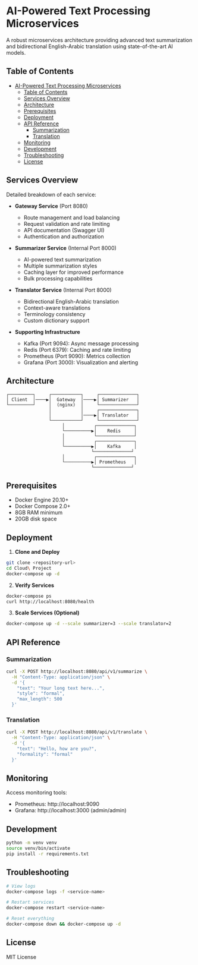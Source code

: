 # AI-Powered Text Processing Microservices

A robust microservices architecture providing advanced text summarization and bidirectional English-Arabic translation using state-of-the-art AI models.

## Table of Contents
- [AI-Powered Text Processing Microservices](#ai-powered-text-processing-microservices)
  - [Table of Contents](#table-of-contents)
  - [Services Overview](#services-overview)
  - [Architecture](#architecture)
  - [Prerequisites](#prerequisites)
  - [Deployment](#deployment)
  - [API Reference](#api-reference)
    - [Summarization](#summarization)
    - [Translation](#translation)
  - [Monitoring](#monitoring)
  - [Development](#development)
  - [Troubleshooting](#troubleshooting)
  - [License](#license)

## Services Overview

Detailed breakdown of each service:

- **Gateway Service** (Port 8080)
  - Route management and load balancing
  - Request validation and rate limiting
  - API documentation (Swagger UI)
  - Authentication and authorization

- **Summarizer Service** (Internal Port 8000)
  - AI-powered text summarization
  - Multiple summarization styles
  - Caching layer for improved performance
  - Bulk processing capabilities

- **Translator Service** (Internal Port 8000)
  - Bidirectional English-Arabic translation
  - Context-aware translations
  - Terminology consistency
  - Custom dictionary support

- **Supporting Infrastructure**
  - Kafka (Port 9094): Async message processing
  - Redis (Port 6379): Caching and rate limiting
  - Prometheus (Port 9090): Metrics collection
  - Grafana (Port 3000): Visualization and alerting

## Architecture

```
┌─────────┐     ┌───────────┐     ┌──────────────┐
│ Client  │────▶│  Gateway  │────▶│ Summarizer   │
└─────────┘     │  (nginx)  │     └──────────────┘
                │           │     ┌──────────────┐
                │           │────▶│ Translator   │
                └───────────┘     └──────────────┘
                     │           ┌──────────────┐
                     └──────────▶│    Redis     │
                     │           └──────────────┘
                     │           ┌──────────────┐
                     └──────────▶│    Kafka     │
                                └──────────────┘
                     │           ┌──────────────┐
                     └──────────▶│ Prometheus   │
                                └──────────────┘
```

## Prerequisites

- Docker Engine 20.10+
- Docker Compose 2.0+
- 8GB RAM minimum
- 20GB disk space

## Deployment

1. **Clone and Deploy**
```bash
git clone <repository-url>
cd Cloud\ Project
docker-compose up -d
```

2. **Verify Services**
```bash
docker-compose ps
curl http://localhost:8080/health
```

3. **Scale Services (Optional)**
```bash
docker-compose up -d --scale summarizer=3 --scale translator=2
```

## API Reference

### Summarization
```bash
curl -X POST http://localhost:8080/api/v1/summarize \
  -H "Content-Type: application/json" \
  -d '{
    "text": "Your long text here...",
    "style": "formal",
    "max_length": 500
  }'
```

### Translation
```bash
curl -X POST http://localhost:8080/api/v1/translate \
  -H "Content-Type: application/json" \
  -d '{
    "text": "Hello, how are you?",
    "formality": "formal"
  }'
```

## Monitoring

Access monitoring tools:
- Prometheus: http://localhost:9090
- Grafana: http://localhost:3000 (admin/admin)

## Development

```bash
python -m venv venv
source venv/bin/activate
pip install -r requirements.txt
```

## Troubleshooting

```bash
# View logs
docker-compose logs -f <service-name>

# Restart services
docker-compose restart <service-name>

# Reset everything
docker-compose down && docker-compose up -d
```

## License

MIT License

